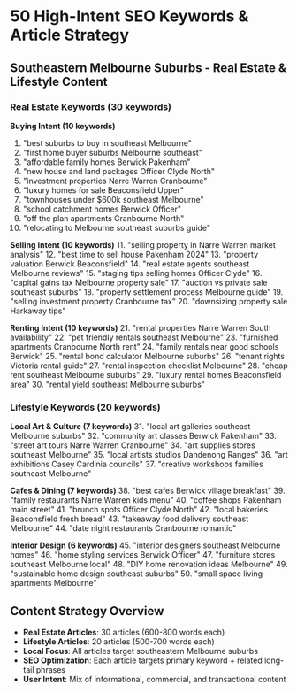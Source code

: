 # 50 High-Intent SEO Keywords & Article Strategy
## Southeastern Melbourne Suburbs - Real Estate & Lifestyle Content

### Real Estate Keywords (30 keywords)
**Buying Intent (10 keywords)**
1. "best suburbs to buy in southeast Melbourne"
2. "first home buyer suburbs Melbourne southeast"
3. "affordable family homes Berwick Pakenham"
4. "new house and land packages Officer Clyde North"
5. "investment properties Narre Warren Cranbourne"
6. "luxury homes for sale Beaconsfield Upper"
7. "townhouses under $600k southeast Melbourne"
8. "school catchment homes Berwick Officer"
9. "off the plan apartments Cranbourne North"
10. "relocating to Melbourne southeast suburbs guide"

**Selling Intent (10 keywords)**
11. "selling property in Narre Warren market analysis"
12. "best time to sell house Pakenham 2024"
13. "property valuation Berwick Beaconsfield"
14. "real estate agents southeast Melbourne reviews"
15. "staging tips selling homes Officer Clyde"
16. "capital gains tax Melbourne property sale"
17. "auction vs private sale southeast suburbs"
18. "property settlement process Melbourne guide"
19. "selling investment property Cranbourne tax"
20. "downsizing property sale Harkaway tips"

**Renting Intent (10 keywords)**
21. "rental properties Narre Warren South availability"
22. "pet friendly rentals southeast Melbourne"
23. "furnished apartments Cranbourne North rent"
24. "family rentals near good schools Berwick"
25. "rental bond calculator Melbourne suburbs"
26. "tenant rights Victoria rental guide"
27. "rental inspection checklist Melbourne"
28. "cheap rent southeast Melbourne suburbs"
29. "luxury rental homes Beaconsfield area"
30. "rental yield southeast Melbourne suburbs"

### Lifestyle Keywords (20 keywords)
**Local Art & Culture (7 keywords)**
31. "local art galleries southeast Melbourne suburbs"
32. "community art classes Berwick Pakenham"
33. "street art tours Narre Warren Cranbourne"
34. "art supplies stores southeast Melbourne"
35. "local artists studios Dandenong Ranges"
36. "art exhibitions Casey Cardinia councils"
37. "creative workshops families southeast Melbourne"

**Cafes & Dining (7 keywords)**
38. "best cafes Berwick village breakfast"
39. "family restaurants Narre Warren kids menu"
40. "coffee shops Pakenham main street"
41. "brunch spots Officer Clyde North"
42. "local bakeries Beaconsfield fresh bread"
43. "takeaway food delivery southeast Melbourne"
44. "date night restaurants Cranbourne romantic"

**Interior Design (6 keywords)**
45. "interior designers southeast Melbourne homes"
46. "home styling services Berwick Officer"
47. "furniture stores southeast Melbourne local"
48. "DIY home renovation ideas Melbourne"
49. "sustainable home design southeast suburbs"
50. "small space living apartments Melbourne"

## Content Strategy Overview
- **Real Estate Articles**: 30 articles (600-800 words each)
- **Lifestyle Articles**: 20 articles (500-700 words each)
- **Local Focus**: All articles target southeastern Melbourne suburbs
- **SEO Optimization**: Each article targets primary keyword + related long-tail phrases
- **User Intent**: Mix of informational, commercial, and transactional content